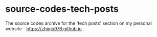 # source-codes-tech-posts
The source codes archive for the 'tech posts' section on my personal website - https://zhiqiu976.github.io .
